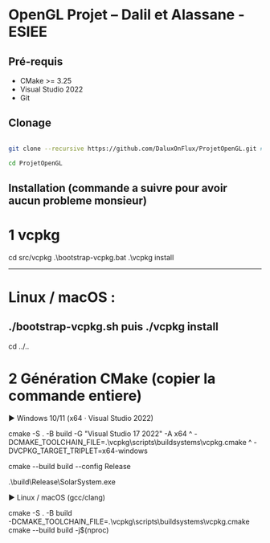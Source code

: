 # OpenGL Projet – Dalil et Alassane - ESIEE

## Pré-requis

- CMake >= 3.25
- Visual Studio 2022
- Git

## Clonage

```bash

git clone --recursive https://github.com/DaluxOnFlux/ProjetOpenGL.git #Le --recursive est indispensable monsieur : il télécharge src/vcpkg

cd ProjetOpenGL

```

## Installation (commande a suivre pour avoir aucun probleme monsieur)

# 1 vcpkg

cd src/vcpkg
.\bootstrap-vcpkg.bat
.\vcpkg install

---

# Linux / macOS :

## ./bootstrap-vcpkg.sh puis ./vcpkg install

cd ../..

# 2 Génération CMake (copier la commande entiere)

► Windows 10/11 (x64 · Visual Studio 2022)

cmake -S . -B build -G "Visual Studio 17 2022" -A x64 ^
-DCMAKE_TOOLCHAIN_FILE=.\vcpkg\scripts\buildsystems\vcpkg.cmake ^
-DVCPKG_TARGET_TRIPLET=x64-windows

cmake --build build --config Release

.\build\Release\SolarSystem.exe

► Linux / macOS (gcc/clang)

cmake -S . -B build \
 -DCMAKE_TOOLCHAIN_FILE=.\vcpkg\scripts\buildsystems\vcpkg.cmake
cmake --build build -j$(nproc)
